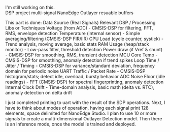 I'm still working on this.  
DSP project
multi-signal NanoEdge Outlayer
resuable buffers

This part is done:
Data Source (Real Signals)	Relevant DSP / Processing Libs or Techniques
Voltage (from ADC)	- CMSIS-DSP for filtering, FFT, RMS, envelope detection
Temperature (internal sensor)	- Simple averaging/filtering (CMSIS-DSP FIR/IIR)
CPU Load (cycle counter, systick)	- Trend analysis, moving average, basic stats
RAM Usage (heap/stack monitor)	- Low-pass filter, threshold detection
Power draw (if Vref & shunt)	- CMSIS-DSP for smoothing, RMS, transient detection
MCU Core Temp	- CMSIS-DSP for smoothing, anomaly detection if trend spikes
Loop Time / Jitter / Timing	- CMSIS-DSP for variance/standard deviation, frequency domain for periodic noise
UART Traffic / Packet Rate	- CMSIS-DSP histogram/stats; detect idle, overload, bursty behavior
ADC Noise Floor (idle readings)	- FFT (CMSIS-DSP) for spectral fingerprinting, anomaly detection
Internal Clock Drift	- Time-domain analysis, basic math (delta vs. RTC), anomaly detection on delta drift

I just completed printing to uart with the result of the SDP operations. Next, I have to think about modes of operation,
having each signal print 128 elements, space delimited for NanoEdge Studio.  I plan to use 10 or more signals to create
a multi-dimensional Outlayer Detection model.  Then there is an inference mode, once the model is trained and deployed.
